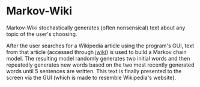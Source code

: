 # Markov-Wiki
Markov-Wiki stochastically generates (often nonsensical) text about any topic of the user's choosing.

After the user searches for a Wikipedia article using the program's GUI, text from that article (accessed through [jwiki](https://github.com/fastily/jwiki)) is used to build a Markov chain model. The resulting model randomly generates two initial words and then repeatedly generates new words based on the two most recently generated words until 5 sentences are written. This text is finally presented to the screen via the GUI (which is made to resemble Wikipedia's website).
